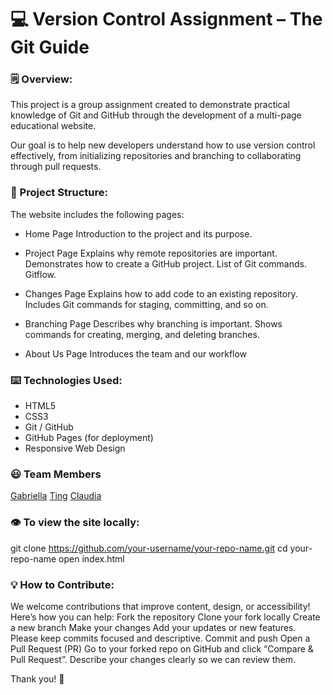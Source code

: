 # 💻 Version Control Assignment – The Git Guide

### 🗒 Overview:
This project is a group assignment created to demonstrate practical knowledge of Git and GitHub through the development of a multi-page educational website.

Our goal is to help new developers understand how to use version control effectively, from initializing repositories and branching to collaborating through pull requests.

### 🧱 Project Structure:
The website includes the following pages:

- Home Page
Introduction to the project and its purpose.

- Project Page
Explains why remote repositories are important.
Demonstrates how to create a GitHub project.
List of Git commands.
Gitflow.

- Changes Page
Explains how to add code to an existing repository.
Includes Git commands for staging, committing, and so on.

- Branching Page
Describes why branching is important.
Shows commands for creating, merging, and deleting branches.

- About Us Page
Introduces the team and our workflow

### ⌨️ Technologies Used:
- HTML5
- CSS3
- Git / GitHub
- GitHub Pages (for deployment)
- Responsive Web Design

### 😃 Team Members
[Gabriella](https://github.com/wineynia)
[Ting](https://github.com/janetli82-ui)
[Claudia](https://github.com/claudiacarion)

### 👁 To view the site locally:
git clone https://github.com/your-username/your-repo-name.git
cd your-repo-name
open index.html

### 💡 How to Contribute:
We welcome contributions that improve content, design, or accessibility!
Here’s how you can help:
Fork the repository
Clone your fork locally
Create a new branch
Make your changes
Add your updates or new features. Please keep commits focused and descriptive.
Commit and push
Open a Pull Request (PR)
Go to your forked repo on GitHub and click “Compare & Pull Request”.
Describe your changes clearly so we can review them.

Thank you! 🙏